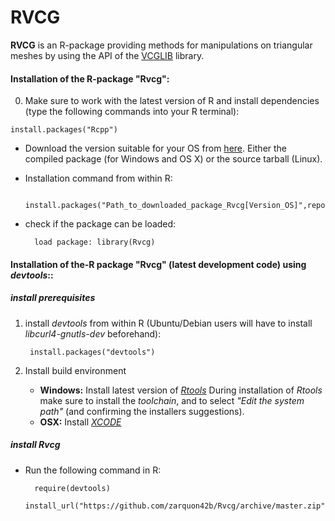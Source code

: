 RVCG
====
__RVCG__ is an R-package providing methods for manipulations on triangular meshes by using the API of the [VCGLIB](http://vcg.isti.cnr.it/~cignoni/newvcglib/html/) library.

#### Installation of the R-package "Rvcg": ####
   0. Make sure to work with the latest version of R and install dependencies (type the following commands into your R terminal): 
               
        
	install.packages("Rcpp")


* Download the version suitable for your OS from [here](https://github.com/zarquon42b/Rvcg/releases/). Either the compiled package (for Windows and OS X) or the source tarball (Linux).

* Installation command from within R: 
   
        install.packages("Path_to_downloaded_package_Rvcg[Version_OS]",repos=NULL)

* check if the package can be loaded:
        
        load package: library(Rvcg)

#### Installation of the-R package "Rvcg" (latest development code) using *devtools*:: ####

##### install prerequisites #####

1. install *devtools* from within R (Ubuntu/Debian users will have to install *libcurl4-gnutls-dev* beforehand):

        install.packages("devtools")

2. Install build environment
    * **Windows:** Install latest version of *[Rtools](http://cran.r-project.org/bin/windows/Rtools)*
During installation of *Rtools* make sure to install the *toolchain*, and to select *"Edit the system path"* (and confirming the installers suggestions).
    * **OSX:** Install *[XCODE](https://developer.apple.com/xcode/)*

##### install Rvcg #####
* Run the following command in R:
        
        require(devtools)
        install_url("https://github.com/zarquon42b/Rvcg/archive/master.zip")
    